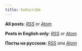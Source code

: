 ```yaml
---
title: Subscribe
---
```


**All posts**: [*RSS*](/feeds/all.rss) or [*Atom*](/feeds/all.atom)

**Posts in English only**: [*RSS*](/feeds/english.rss) or [*Atom*](/feeds/english.atom)

**Посты на русском**: [*RSS*](/feeds/russian.rss) или [*Atom*](/feeds/russian.atom)
